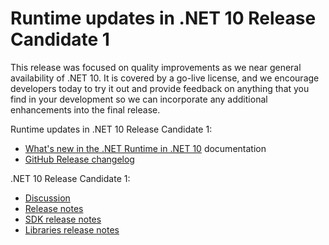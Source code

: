 # Runtime updates in .NET 10 Release Candidate 1

This release was focused on quality improvements as we near general availability of .NET 10. It is covered by a go-live license, and we encourage developers today to try it out and provide feedback on anything that you find in your development so we can incorporate any additional enhancements into the final release.

Runtime updates in .NET 10 Release Candidate 1:

* [What's new in the .NET Runtime in .NET 10](https://learn.microsoft.com/dotnet/core/whats-new/dotnet-10/overview) documentation
* [GitHub Release changelog](https://github.com/dotnet/runtime/compare/release/10.0-preview7...release/10.0-rc1)

.NET 10 Release Candidate 1:

* [Discussion](https://aka.ms/dotnet/10/rc1)
* [Release notes](README.md)
* [SDK release notes](sdk.md)
* [Libraries release notes](libraries.md)
